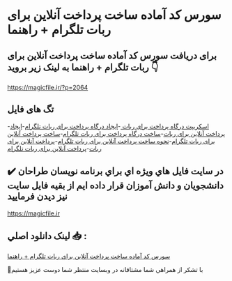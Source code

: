 # سورس کد آماده ساخت پرداخت آنلاین برای ربات تلگرام + راهنما

## برای دریافت سورس کد آماده ساخت پرداخت آنلاین برای ربات تلگرام + راهنما به لینک زیر بروید 👇

https://magicfile.ir/?p=2064

## تگ های فایل

-[اسکریپت درگاه پرداخت برای ربات ](https://magicfile.ir/product/%d8%b3%d9%88%d8%b1%d8%b3-%d8%a2%d9%85%d8%a7%d8%af%d9%87-%d8%b3%d8%a7%d8%ae%d8%aa-%d9%be%d8%b1%d8%af%d8%a7%d8%ae%d8%aa-%d8%a2%d9%86%d9%84%d8%a7%d9%8a%d9%86-%d8%a8%d8%b1%d8%a7%d9%8a-%d8%b1%d8%a8%d8%a7%d8%aa-%d8%aa%d9%84%da%af%d8%b1%d8%a7%d9%85/)-[ایجاد درگاه پرداخت برای ربات تلگرام](https://magicfile.ir/product/%d8%b3%d9%88%d8%b1%d8%b3-%d8%a2%d9%85%d8%a7%d8%af%d9%87-%d8%b3%d8%a7%d8%ae%d8%aa-%d9%be%d8%b1%d8%af%d8%a7%d8%ae%d8%aa-%d8%a2%d9%86%d9%84%d8%a7%d9%8a%d9%86-%d8%a8%d8%b1%d8%a7%d9%8a-%d8%b1%d8%a8%d8%a7%d8%aa-%d8%aa%d9%84%da%af%d8%b1%d8%a7%d9%85/)-[ایجاد پرداخت آنلاین برای ربات](https://magicfile.ir/product/%d8%b3%d9%88%d8%b1%d8%b3-%d8%a2%d9%85%d8%a7%d8%af%d9%87-%d8%b3%d8%a7%d8%ae%d8%aa-%d9%be%d8%b1%d8%af%d8%a7%d8%ae%d8%aa-%d8%a2%d9%86%d9%84%d8%a7%d9%8a%d9%86-%d8%a8%d8%b1%d8%a7%d9%8a-%d8%b1%d8%a8%d8%a7%d8%aa-%d8%aa%d9%84%da%af%d8%b1%d8%a7%d9%85/)-[ساخت درگاه پرداخت برای ربات تلگرام](https://magicfile.ir/product/%d8%b3%d9%88%d8%b1%d8%b3-%d8%a2%d9%85%d8%a7%d8%af%d9%87-%d8%b3%d8%a7%d8%ae%d8%aa-%d9%be%d8%b1%d8%af%d8%a7%d8%ae%d8%aa-%d8%a2%d9%86%d9%84%d8%a7%d9%8a%d9%86-%d8%a8%d8%b1%d8%a7%d9%8a-%d8%b1%d8%a8%d8%a7%d8%aa-%d8%aa%d9%84%da%af%d8%b1%d8%a7%d9%85/)-[ساخت پرداخت آنلاین برای ربات تلگرام](https://magicfile.ir/product/%d8%b3%d9%88%d8%b1%d8%b3-%d8%a2%d9%85%d8%a7%d8%af%d9%87-%d8%b3%d8%a7%d8%ae%d8%aa-%d9%be%d8%b1%d8%af%d8%a7%d8%ae%d8%aa-%d8%a2%d9%86%d9%84%d8%a7%d9%8a%d9%86-%d8%a8%d8%b1%d8%a7%d9%8a-%d8%b1%d8%a8%d8%a7%d8%aa-%d8%aa%d9%84%da%af%d8%b1%d8%a7%d9%85/)-[نحوه ساخت پرداخت آنلاین برای ربات تلگرام](https://magicfile.ir/product/%d8%b3%d9%88%d8%b1%d8%b3-%d8%a2%d9%85%d8%a7%d8%af%d9%87-%d8%b3%d8%a7%d8%ae%d8%aa-%d9%be%d8%b1%d8%af%d8%a7%d8%ae%d8%aa-%d8%a2%d9%86%d9%84%d8%a7%d9%8a%d9%86-%d8%a8%d8%b1%d8%a7%d9%8a-%d8%b1%d8%a8%d8%a7%d8%aa-%d8%aa%d9%84%da%af%d8%b1%d8%a7%d9%85/)-[پرداخت آنلاین برای ربات](https://magicfile.ir/product/%d8%b3%d9%88%d8%b1%d8%b3-%d8%a2%d9%85%d8%a7%d8%af%d9%87-%d8%b3%d8%a7%d8%ae%d8%aa-%d9%be%d8%b1%d8%af%d8%a7%d8%ae%d8%aa-%d8%a2%d9%86%d9%84%d8%a7%d9%8a%d9%86-%d8%a8%d8%b1%d8%a7%d9%8a-%d8%b1%d8%a8%d8%a7%d8%aa-%d8%aa%d9%84%da%af%d8%b1%d8%a7%d9%85/)-[پرداخت آنلاین برای ربات تلگرام](https://magicfile.ir/product/%d8%b3%d9%88%d8%b1%d8%b3-%d8%a2%d9%85%d8%a7%d8%af%d9%87-%d8%b3%d8%a7%d8%ae%d8%aa-%d9%be%d8%b1%d8%af%d8%a7%d8%ae%d8%aa-%d8%a2%d9%86%d9%84%d8%a7%d9%8a%d9%86-%d8%a8%d8%b1%d8%a7%d9%8a-%d8%b1%d8%a8%d8%a7%d8%aa-%d8%aa%d9%84%da%af%d8%b1%d8%a7%d9%85/)

## ✔️ در سايت فايل هاي ويژه اي براي برنامه نويسان طراحان دانشجويان و دانش آموزان قرار داده ايم از بقيه فايل سايت نيز ديدن فرماييد

https://magicfile.ir


## لينک دانلود اصلي 📥 :

[سورس کد آماده ساخت پرداخت آنلاین برای ربات تلگرام + راهنما](https://magicfile.ir/product/%d8%b3%d9%88%d8%b1%d8%b3-%d8%a2%d9%85%d8%a7%d8%af%d9%87-%d8%b3%d8%a7%d8%ae%d8%aa-%d9%be%d8%b1%d8%af%d8%a7%d8%ae%d8%aa-%d8%a2%d9%86%d9%84%d8%a7%d9%8a%d9%86-%d8%a8%d8%b1%d8%a7%d9%8a-%d8%b1%d8%a8%d8%a7%d8%aa-%d8%aa%d9%84%da%af%d8%b1%d8%a7%d9%85/) 


🙏با تشکر از همراهي شما مشتاقانه در وبسایت منتظر شما دوست عزیز هستیم

